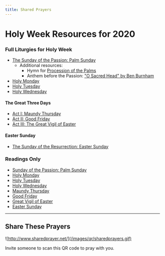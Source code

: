 ```yaml
---
title: Shared Prayers
---
```


# Holy Week Resources for 2020

### Full Liturgies for Holy Week
* [The Sunday of the Passion: Palm Sunday](liturgies/palmsunday)
  * Additional resources:
     * Hymn for [Procession of the Palms](https://youtu.be/h3a8fTTrAdE)
	 * Anthem before the Passion: ["O Sacred Head" by Ben Burnham](https://s3.amazonaws.com/cdn.boidem.org/2020/BB-OSacredHead.mp3)
* [Holy Monday](liturgies/holywk-epmon)
* [Holy Tuesday](liturgies/holywk-eptue)
* [Holy Wednesday](liturgies/holywk-epwed)

#### The Great Three Days
* [Act I: Maundy Thursday](liturgies/holywk-maundythurs)
* [Act II: Good Friday](liturgies/holywk-goodfri)
* [Act III: The Great Vigil of Easter](liturgies/holywk-vigil)

#### Easter Sunday
* [The Sunday of the Resurrection: Easter Sunday](liturgies/holywk-easter)

### Readings Only
* [Sunday of the Passion: Palm Sunday](https://lectionarypage.net/YearA_RCL/HolyWk/APalmSun_RCL.html)
* [Holy Monday](https://lectionarypage.net/YearABC_RCL/HolyWk/HolyMon_RCL.html)
* [Holy Tuesday](https://lectionarypage.net/YearABC_RCL/HolyWk/HolyTue_RCL.html)
* [Holy Wednesday](https://lectionarypage.net/YearABC_RCL/HolyWk/HolyWed_RCL.html)
* [Maundy Thursday](https://lectionarypage.net/YearABC_RCL/HolyWk/MaundyTh_RCL.html)
* [Good Friday](https://lectionarypage.net/YearABC_RCL/HolyWk/GoodFri_RCL.html)
* [Great Vigil of Easter](https://lectionarypage.net/YearA_RCL/Easter/AEasVigil_RCL.html)
* [Easter Sunday](https://lectionarypage.net/YearA_RCL/Easter/AEasterPrin_RCL.html)

------------

## Share These Prayers

![http://www.sharedprayer.net/](/images/qr/sharedprayers.gif)

Invite someone to scan this QR code to pray with you.
